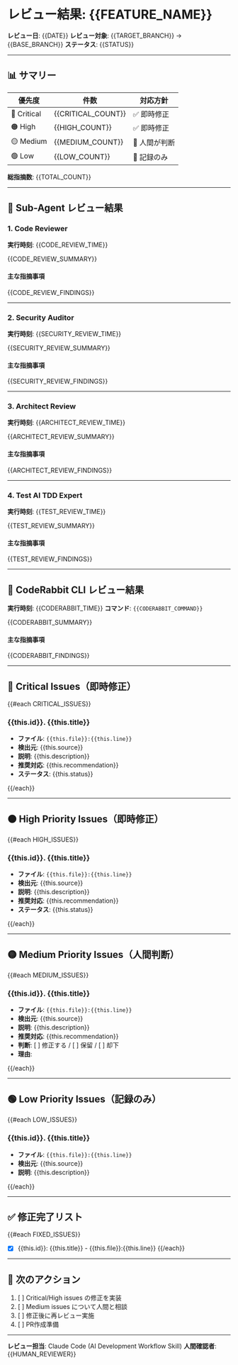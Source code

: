 # レビュー結果: {{FEATURE_NAME}}

**レビュー日**: {{DATE}}
**レビュー対象**: {{TARGET_BRANCH}} → {{BASE_BRANCH}}
**ステータス**: {{STATUS}}

---

## 📊 サマリー

| 優先度 | 件数 | 対応方針 |
|--------|------|----------|
| 🔴 Critical | {{CRITICAL_COUNT}} | ✅ 即時修正 |
| 🟠 High | {{HIGH_COUNT}} | ✅ 即時修正 |
| 🟡 Medium | {{MEDIUM_COUNT}} | 🤔 人間が判断 |
| 🟢 Low | {{LOW_COUNT}} | 📝 記録のみ |

**総指摘数**: {{TOTAL_COUNT}}

---

## 🤖 Sub-Agent レビュー結果

### 1. Code Reviewer
**実行時刻**: {{CODE_REVIEW_TIME}}

{{CODE_REVIEW_SUMMARY}}

#### 主な指摘事項
{{CODE_REVIEW_FINDINGS}}

---

### 2. Security Auditor
**実行時刻**: {{SECURITY_REVIEW_TIME}}

{{SECURITY_REVIEW_SUMMARY}}

#### 主な指摘事項
{{SECURITY_REVIEW_FINDINGS}}

---

### 3. Architect Review
**実行時刻**: {{ARCHITECT_REVIEW_TIME}}

{{ARCHITECT_REVIEW_SUMMARY}}

#### 主な指摘事項
{{ARCHITECT_REVIEW_FINDINGS}}

---

### 4. Test AI TDD Expert
**実行時刻**: {{TEST_REVIEW_TIME}}

{{TEST_REVIEW_SUMMARY}}

#### 主な指摘事項
{{TEST_REVIEW_FINDINGS}}

---

## 🐰 CodeRabbit CLI レビュー結果

**実行時刻**: {{CODERABBIT_TIME}}
**コマンド**: `{{CODERABBIT_COMMAND}}`

{{CODERABBIT_SUMMARY}}

#### 主な指摘事項
{{CODERABBIT_FINDINGS}}

---

## 🔴 Critical Issues（即時修正）

{{#each CRITICAL_ISSUES}}
### {{this.id}}. {{this.title}}
- **ファイル**: `{{this.file}}:{{this.line}}`
- **検出元**: {{this.source}}
- **説明**: {{this.description}}
- **推奨対応**: {{this.recommendation}}
- **ステータス**: {{this.status}}

{{/each}}

---

## 🟠 High Priority Issues（即時修正）

{{#each HIGH_ISSUES}}
### {{this.id}}. {{this.title}}
- **ファイル**: `{{this.file}}:{{this.line}}`
- **検出元**: {{this.source}}
- **説明**: {{this.description}}
- **推奨対応**: {{this.recommendation}}
- **ステータス**: {{this.status}}

{{/each}}

---

## 🟡 Medium Priority Issues（人間判断）

{{#each MEDIUM_ISSUES}}
### {{this.id}}. {{this.title}}
- **ファイル**: `{{this.file}}:{{this.line}}`
- **検出元**: {{this.source}}
- **説明**: {{this.description}}
- **推奨対応**: {{this.recommendation}}
- **判断**: [ ] 修正する / [ ] 保留 / [ ] 却下
- **理由**:

{{/each}}

---

## 🟢 Low Priority Issues（記録のみ）

{{#each LOW_ISSUES}}
### {{this.id}}. {{this.title}}
- **ファイル**: `{{this.file}}:{{this.line}}`
- **検出元**: {{this.source}}
- **説明**: {{this.description}}

{{/each}}

---

## ✅ 修正完了リスト

{{#each FIXED_ISSUES}}
- [x] {{this.id}}: {{this.title}} - {{this.file}}:{{this.line}}
{{/each}}

---

## 📝 次のアクション

1. [ ] Critical/High issues の修正を実装
2. [ ] Medium issues について人間と相談
3. [ ] 修正後に再レビュー実施
4. [ ] PR作成準備

---

**レビュー担当**: Claude Code (AI Development Workflow Skill)
**人間確認者**: {{HUMAN_REVIEWER}}

